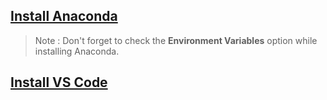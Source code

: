 ## [Install Anaconda](https://www.anaconda.com/download)

> Note : Don't forget to check the **Environment Variables** option while installing Anaconda.

## [Install VS Code](https://code.visualstudio.com/download)
